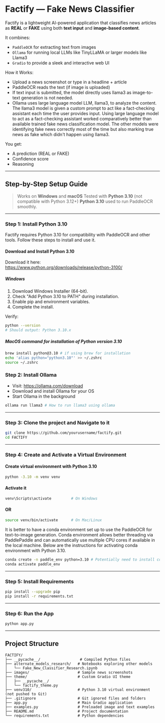 # Factify — Fake News Classifier

Factify is a lightweight AI-powered application that classifies news articles as **REAL** or **FAKE** using both **text input** and **image-based content**.

It combines:
- `PaddleOCR` for extracting text from images
- `Ollama` for running local LLMs like TinyLLaMA or larger models like Llama3
- `Gradio` to provide a sleek and interactive web UI

How it Works:

- Upload a news screenshot or type in a headline + article
- PaddleOCR reads the text (if image is uploaded)
- If text input is submitted, the model directly uses llama3 as image-to-text generation is not needed.
- Ollama uses large language model LLM, llama3, to analyze the content. The llama3 model is given a custom prompt to act like a fact-checking assistant each time the user provides input. Using large language model to act as a fact-checking assistant worked comparatively better than available trained fake news classification model. The other models were identifying fake news correctly most of the time but also marking true news as fake which didn't happen using llama3. 

You get:

- A prediction (REAL or FAKE)
- Confidence score
- Reasoning

---

## Step-by-Step Setup Guide

> Works on **Windows** and **macOS**
> Tested with **Python 3.10** (not compatible with Python 3.12+)
> **Python 3.10** used to run PaddleOCR smoothly.

---

### Step 1: Install Python 3.10

Factify requires Python 3.10 for compatibility with PaddleOCR and other tools. Follow these steps to install and use it.

#### Download and Install Python 3.10

Download it here:  
https://www.python.org/downloads/release/python-3100/

#####  Windows

1. Download Windows Installer (64-bit).
2. Check "Add Python 3.10 to PATH" during installation.
3. Enable pip and environment variables.
4. Complete the install.

Verify:

```bash
python --version
# Should output: Python 3.10.x
```

##### MacOS command for installation of Python version 3.10

``` bash
brew install python@3.10 # if using brew for installation
echo 'alias python="python3.10"' >> ~/.zshrc
source ~/.zshrc
```

### Step 2: Install Ollama

- Visit: https://ollama.com/download
- Download and install Ollama for your OS
- Start Ollama in the background 

``` bash
ollama run llama3 # How to run llama3 using ollama
```

---

### Step 3: Clone the project and Navigate to it

```bash
git clone https://github.com/yourusername/factify.git
cd FACTIFY
```
---

### Step 4: Create and Activate a Virtual Environment

#### Create virtual environment with Python 3.10

``` bash
python -3.10 -m venv venv
```

#### Activate it
```bash
venv\Scripts\activate         # On Windows
```
#### OR
```bash
source venv/bin/activate      # On Mac/Linux
```

It is better to have a conda environment set up to use the PaddleOCR for text-to-image generation. Conda environment allows better threading via PaddlePaddle and can automatically use multiple CPU cores if available in the local machine. Below are the instructions for activating conda environment with Python 3.10. 

```bash
conda create -n paddle_env python=3.10 # Potentially need to install conda and if the application is not already installed
conda activate paddle_env
```

---

### Step 5: Install Requirements

```bash
pip install --upgrade pip
pip install -r requirements.txt
```
---

### Step 6: Run the App
```bash
python app.py
```
---

## Project Structure
```
FACTIFY/
├── __pycache__/                  # Compiled Python files
├── alternate_models_research/   # Notebooks exploring other models
│   └── Fake_New_Classifier_Research.ipynb
├── images/                      # Sample news screenshots
├── theme/                       # Custom Gradio UI theme
│   ├── __pycache__/
│   └── factify_theme.py
├── venv310/                     # Python 3.10 virtual environment (not pushed to Git)
├── .gitignore                   # Git ignored files and folders
├── app.py                       # Main Gradio application
├── examples.py                  # Preloaded image and text examples
├── README.md                    # Project documentation
└── requirements.txt             # Python dependencies
```
